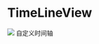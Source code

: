 # TimeLineView
[![](https://www.jitpack.io/v/zlisa/TimeLineView.svg)](https://www.jitpack.io/#zlisa/TimeLineView)
自定义时间轴
